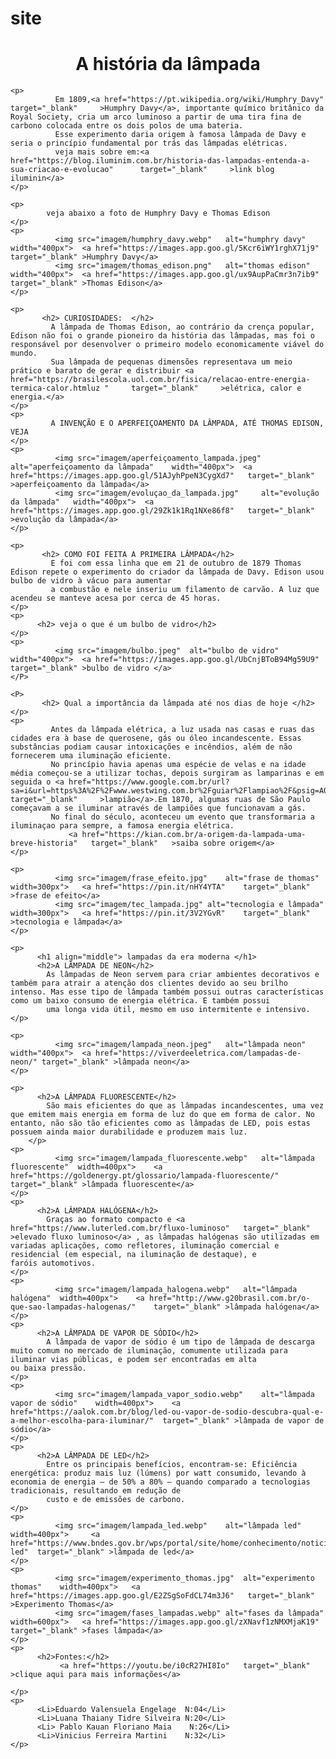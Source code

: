 # site 
<!DOCTYPE html>
<html>
    <head>
       <title> A luz para o mundo </title>
       <meta charset="UTF-8"/>
    </head>
    <body>
	<p>
          <h1 align="middle">A história da lâmpada</h1>
	</p>

	<p>
              Em 1809,<a href="https://pt.wikipedia.org/wiki/Humphry_Davy"	target="_blank"		>Humphry Davy</a>, importante químico britânico da Royal Society, cria um arco luminoso a partir de uma tira fina de carbono colocada entre os dois polos de uma bateria.
              Esse experimento daria origem à famosa lâmpada de Davy e seria o princípio fundamental por trás das lâmpadas elétricas.
              veja mais sobre em:<a href="https://blog.iluminim.com.br/historia-das-lampadas-entenda-a-sua-criacao-e-evolucao" 		target="_blank" 	>link blog iluminin</a> 
	</p>
	
	<p>
            veja abaixo a foto de Humphry Davy e Thomas Edison
	</p>
	<p>
              <img src="imagem/humphry_davy.webp"	alt="humphry davy"	width="400px">	<a href="https://images.app.goo.gl/5Kcr6iWY1rghX71j9"	target="_blank"	>Humphry Davy</a>
              <img src="imagem/thomas_edison.png"	alt="thomas edison"	width="400px">	<a href="https://images.app.goo.gl/ux9AupPaCmr3n7ib9"	target="_blank"	>Thomas Edison</a>
	</p>

	<p>
           <h2> CURIOSIDADES:  </h2>
             A lâmpada de Thomas Edison, ao contrário da crença popular, Edison não foi o grande pioneiro da história das lâmpadas, mas foi o responsável por desenvolver o primeiro modelo economicamente viável do mundo.
             Sua lâmpada de pequenas dimensões representava um meio prático e barato de gerar e distribuir <a href="https://brasilescola.uol.com.br/fisica/relacao-entre-energia-termica-calor.htmluz "		target="_blank"		>elétrica, calor e energia.</a>  
	</p>
	<p>
             A INVENÇÃO E O APERFEIÇOAMENTO DA LÂMPADA, ATÉ THOMAS EDISON, VEJA
	</p>
	<p> 
              <img src="imagem/aperfeiçoamento_lampada.jpeg"	alt="aperfeiçoamento da lâmpada"	width="400px">	<a href="https://images.app.goo.gl/51AJyhPpeN3CygXd7"	target="_blank"	>aperfeiçoamento da lâmpada</a>
              <img src="imagem/evoluçao_da_lampada.jpg"		alt="evolução da lâmpada"	width="400px">	<a href="https://images.app.goo.gl/29Zk1k1Rq1NXe86f8"	target="_blank"	>evolução da lâmpada</a>
	</p>
	
	<p>
           <h2> COMO FOI FEITA A PRIMEIRA LÂMPADA</h2>
             E foi com essa linha que em 21 de outubro de 1879 Thomas Edison repete o experimento do criador da lâmpada de Davy. Edison usou bulbo de vidro à vácuo para aumentar 
             a combustão e nele inseriu um filamento de carvão. A luz que acendeu se manteve acesa por cerca de 45 horas.
	</p>
	<p>
          <h2> veja o que é um bulbo de vidro</h2> 
	</p>
	<p>
              <img src="imagem/bulbo.jpeg"	alt="bulbo de vidro"	width="400px">	<a href="https://images.app.goo.gl/UbCnjBToB94Mg59U9"	target="_blank"	>bulbo de vidro </a>
	</P>

	<P> 
           <h2> Qual a importância da lâmpada até nos dias de hoje </h2>
	</p>
	<p>
             Antes da lâmpada elétrica, a luz usada nas casas e ruas das cidades era à base de querosene, gás ou óleo incandescente. Essas substâncias podiam causar intoxicações e incêndios, além de não fornecerem uma iluminação eficiente.
             No princípio havia apenas uma espécie de velas e na idade média começou-se a utilizar tochas, depois surgiram as lamparinas e em seguida o <a href="https://www.google.com.br/url?sa=i&url=https%3A%2F%2Fwww.westwing.com.br%2Fguiar%2Flampiao%2F&psig=AOvVaw1m_LV6i7FRtLXtZ0zxE3HB&ust=1678485943688000&source=images&cd=vfe&ved=0CA0QjRxqFwoTCOCwx8ntz_0CFQAAAAAdAAAAABAD"	target="_blank"		>lampião</a>.Em 1870, algumas ruas de São Paulo começavam a se iluminar através de lampiões que funcionavam a gás.
             No final do século, aconteceu um evento que transformaria a iluminaçao para sempre, a famosa energia elétrica.
                 <a href="https://kian.com.br/a-origem-da-lampada-uma-breve-historia"	target="_blank"	  >saiba sobre origem</a>
	</p>

	<p>
              <img src="imagem/frase_efeito.jpg"	alt="frase de thomas"	width=300px">	<a href="https://pin.it/nHY4YTA"	target="_blank"	>frase de efeito</a>
              <img src="imagem/tec_lampada.jpg"	alt="tecnologia e lâmpada"	width=300px">	<a href="https://pin.it/3V2YGvR"	target="_blank"	>tecnologia e lâmpada</a>
	</p>

	<p>
          <h1 align="middle"> lampadas da era moderna </h1>
          <h2>A LÂMPADA DE NEON</h2>
            As lâmpadas de Neon servem para criar ambientes decorativos e também para atrair a atenção dos clientes devido ao seu brilho intenso. Mas esse tipo de lâmpada também possui outras características como um baixo consumo de energia elétrica. E também possui
            uma longa vida útil, mesmo em uso intermitente e intensivo.
	</p>

	<p>
              <img src="imagem/lampada_neon.jpeg"	alt="lâmpada neon"	width="400px">	<a href="https://viverdeeletrica.com/lampadas-de-neon/"	target="_blank"	>lâmpada neon</a>
	</p>
	
	<p>
          <h2>A LÂMPADA FLUORESCENTE</h2>
            São mais eficientes do que as lâmpadas incandescentes, uma vez que emitem mais energia em forma de luz do que em forma de calor. No entanto, não são tão eficientes como as lâmpadas de LED, pois estas possuem ainda maior durabilidade e produzem mais luz.
        </p>
	<p>
              <img src="imagem/lampada_fluorescente.webp"	alt="lâmpada fluorescente"	width=400px">	 <a href="https://goldenergy.pt/glossario/lampada-fluorescente/"	target="_blank"	>lâmpada fluorescente</a>
	</p>
	<p>
          <h2>A LÂMPADA HALÓGENA</h2>
            Graças ao formato compacto e <a href="https://www.luterled.com.br/fluxo-luminoso"	target="_blank"		>elevado fluxo luminoso</a> , as lâmpadas halógenas são utilizadas em variadas aplicações, como refletores, iluminação comercial e residencial (em especial, na iluminação de destaque), e faróis automotivos.
	</p>
	<p>
              <img src="imagem/lampada_halogena.webp"	alt="lâmpada halógena"	width=400px">	 <a href="http://www.g20brasil.com.br/o-que-sao-lampadas-halogenas/"	target="_blank"	>lâmpada halógena</a>
	</p>
	<p>
          <h2>A LÂMPADA DE VAPOR DE SÓDIO</h2>
            A lâmpada de vapor de sódio é um tipo de lâmpada de descarga muito comum no mercado de iluminação, comumente utilizada para iluminar vias públicas, e podem ser encontradas em alta ou baixa pressão.
	</p>
	<p>
              <img src="imagem/lampada_vapor_sodio.webp"	alt="lâmpada vapor de sódio"	width=400px">	 <a href="https://aalok.com.br/blog/led-ou-vapor-de-sodio-descubra-qual-e-a-melhor-escolha-para-iluminar/"	target="_blank"	>lâmpada de vapor de sódio</a>
	</p>
	<p>
          <h2>A LÂMPADA DE LED</h2>
            Entre os principais benefícios, encontram-se: Eficiência energética: produz mais luz (lúmens) por watt consumido, levando à economia de energia – de 50% a 80% – quando comparado a tecnologias tradicionais, resultando em redução de 
            custo e de emissões de carbono.
	</p>
	<p>
              <img src="imagem/lampada_led.webp"	alt="lâmpada led"	width=400px">	  <a href="https://www.bndes.gov.br/wps/portal/site/home/conhecimento/noticias/noticia/iluminacao-led"	target="_blank"	>lâmpada de led</a>
	</p>
	<p>
              <img src="imagem/experimento_thomas.jpg"	alt="experimento thomas"	width=400px">	<a href="https://images.app.goo.gl/E2ZSgSoFdCL74m3J6"	target="_blank"	>Experimento Thomas</a>
              <img src="imagem/fases_lampadas.webp"	alt="fases da lâmpada"		width=600px">	<a href="https://images.app.goo.gl/zXNavf1zNMXMjaK19"	target="_blank"	>fases lâmpada</a>
	</p>
	<p>
          <h2>Fontes:</h2>
               <a href="https://youtu.be/i0cR27HI8Io"	target="_blank"	>clique aqui para mais informações</a>
              
	</p>
	<p>
          <Li>Eduardo Valensuela Engelage  N:04</Li>
          <Li>Luana Thaiany Tidre Silveira N:20</Li>
          <Li> Pablo Kauan Floriano Maia    N:26</Li>
          <Li>Vinicius Ferreira Martini    N:32</Li>
	</p>
 
    
 </body>






</html>

